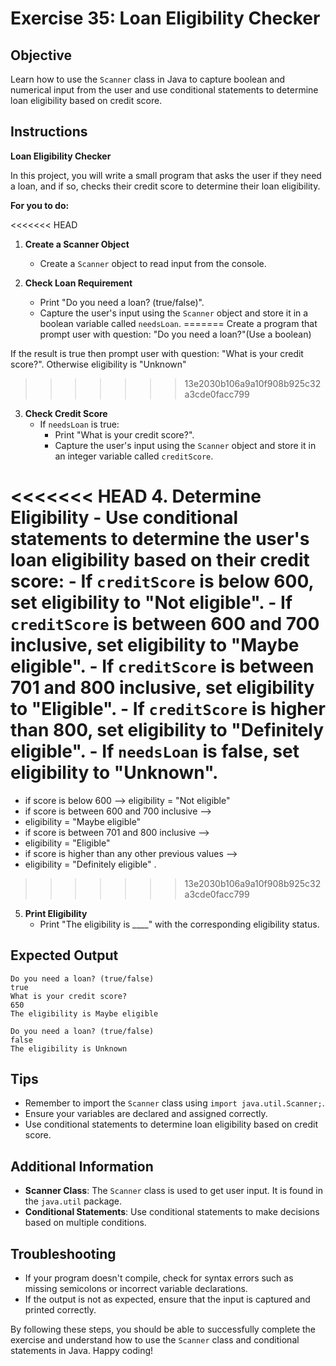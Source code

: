 # Exercise 35: Loan Eligibility Checker

## Objective
Learn how to use the `Scanner` class in Java to capture boolean and numerical input from the user and use conditional statements to determine loan eligibility based on credit score.

## Instructions

**Loan Eligibility Checker**

In this project, you will write a small program that asks the user if they need a loan, and if so, checks their credit score to determine their loan eligibility.

**For you to do:**

<<<<<<< HEAD
1. **Create a Scanner Object**
    - Create a `Scanner` object to read input from the console.

2. **Check Loan Requirement**
    - Print "Do you need a loan? (true/false)".
    - Capture the user's input using the `Scanner` object and store it in a boolean variable called `needsLoan`.
=======
Create a program that prompt user with question: 
"Do you need a loan?"(Use a boolean)

If the result is true 
then prompt user with question: "What is your credit score?".
Otherwise eligibility is "Unknown"
>>>>>>> 13e2030b106a9a10f908b925c32a3cde0facc799

3. **Check Credit Score**
    - If `needsLoan` is true:
        - Print "What is your credit score?".
        - Capture the user's input using the `Scanner` object and store it in an integer variable called `creditScore`.

<<<<<<< HEAD
4. **Determine Eligibility**
    - Use conditional statements to determine the user's loan eligibility based on their credit score:
        - If `creditScore` is below 600, set eligibility to "Not eligible".
        - If `creditScore` is between 600 and 700 inclusive, set eligibility to "Maybe eligible".
        - If `creditScore` is between 701 and 800 inclusive, set eligibility to "Eligible".
        - If `creditScore` is higher than 800, set eligibility to "Definitely eligible".
    - If `needsLoan` is false, set eligibility to "Unknown".
=======
- if score is below  600 --> eligibility = "Not eligible"
- if score is between 600 and 700 inclusive -->
- eligibility = "Maybe eligible"
- if score is between 701 and 800 inclusive -->
- eligibility = "Eligible"
- if score is higher than any other previous values -->
- eligibility = "Definitely eligible" .
>>>>>>> 13e2030b106a9a10f908b925c32a3cde0facc799

5. **Print Eligibility**
    - Print "The eligibility is ____" with the corresponding eligibility status.

## Expected Output
```
Do you need a loan? (true/false)
true
What is your credit score?
650
The eligibility is Maybe eligible
```

```
Do you need a loan? (true/false)
false
The eligibility is Unknown
```

## Tips
- Remember to import the `Scanner` class using `import java.util.Scanner;`.
- Ensure your variables are declared and assigned correctly.
- Use conditional statements to determine loan eligibility based on credit score.

## Additional Information
- **Scanner Class**: The `Scanner` class is used to get user input. It is found in the `java.util` package.
- **Conditional Statements**: Use conditional statements to make decisions based on multiple conditions.

## Troubleshooting
- If your program doesn't compile, check for syntax errors such as missing semicolons or incorrect variable declarations.
- If the output is not as expected, ensure that the input is captured and printed correctly.

By following these steps, you should be able to successfully complete the exercise and understand how to use the `Scanner` class and conditional statements in Java. Happy coding!
